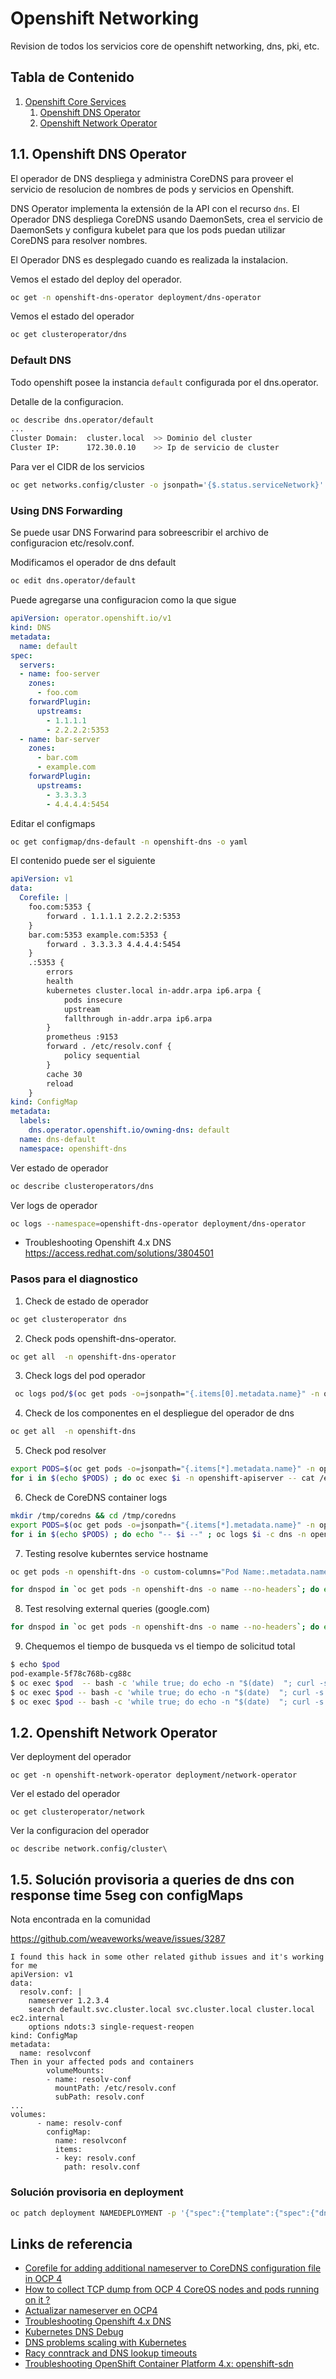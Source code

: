 # Openshift Networking

Revision de todos los servicios core de openshift networking, dns, pki, etc.

## Tabla de Contenido

1. [Openshift Core Services](#0)
    1. [Openshift DNS Operator](#1)
    2. [Openshift Network Operator](#2)

## 1.1. Openshift DNS Operator

El operador de DNS despliega y administra CoreDNS para proveer el servicio de resolucion de nombres de pods y servicios en Openshift.

DNS Operator implementa la extensión de la API con el recurso `dns`. El Operador DNS despliega CoreDNS usando DaemonSets, crea el servicio de DaemonSets y configura kubelet para que los pods puedan utilizar CoreDNS para resolver nombres.

El Operador DNS es desplegado cuando es realizada la instalacion.

Vemos el estado del deploy del operador.

```bash
oc get -n openshift-dns-operator deployment/dns-operator
```

Vemos el estado del operador

```bash
oc get clusteroperator/dns
```

### Default DNS

Todo openshift posee la instancia `default` configurada por el dns.operator.

Detalle de la configuracion.

```bash
oc describe dns.operator/default
...
Cluster Domain:  cluster.local  >> Dominio del cluster
Cluster IP:      172.30.0.10    >> Ip de servicio de cluster
```

Para ver el CIDR de los servicios

```bash
oc get networks.config/cluster -o jsonpath='{$.status.serviceNetwork}'
```

### Using DNS Forwarding

Se puede usar DNS Forwarind para sobreescribir el archivo de configuracion etc/resolv.conf.

Modificamos el operador de dns default

```bash
oc edit dns.operator/default
```

Puede agregarse una configuracion como la que sigue

```yaml
apiVersion: operator.openshift.io/v1
kind: DNS
metadata:
  name: default
spec:
  servers:
  - name: foo-server 
    zones: 
      - foo.com
    forwardPlugin:
      upstreams: 
        - 1.1.1.1
        - 2.2.2.2:5353
  - name: bar-server
    zones:
      - bar.com
      - example.com
    forwardPlugin:
      upstreams:
        - 3.3.3.3
        - 4.4.4.4:5454
```

Editar el configmaps

```bash
oc get configmap/dns-default -n openshift-dns -o yaml
```

El contenido puede ser el siguiente
```yaml
apiVersion: v1
data:
  Corefile: |
    foo.com:5353 {
        forward . 1.1.1.1 2.2.2.2:5353
    }
    bar.com:5353 example.com:5353 {
        forward . 3.3.3.3 4.4.4.4:5454 
    }
    .:5353 {
        errors
        health
        kubernetes cluster.local in-addr.arpa ip6.arpa {
            pods insecure
            upstream
            fallthrough in-addr.arpa ip6.arpa
        }
        prometheus :9153
        forward . /etc/resolv.conf {
            policy sequential
        }
        cache 30
        reload
    }
kind: ConfigMap
metadata:
  labels:
    dns.operator.openshift.io/owning-dns: default
  name: dns-default
  namespace: openshift-dns
```

Ver estado de operador

```bash
oc describe clusteroperators/dns
```

Ver logs de operador

```bash
oc logs --namespace=openshift-dns-operator deployment/dns-operator
```

* Troubleshooting Openshift 4.x DNS
https://access.redhat.com/solutions/3804501

### Pasos para el diagnostico

1. Check de estado de operador

```bash
oc get clusteroperator dns
```

2. Check pods openshift-dns-operator.

```bash
oc get all  -n openshift-dns-operator
```

3. Check logs del pod operador

```bash
 oc logs pod/$(oc get pods -o=jsonpath="{.items[0].metadata.name}" -n openshift-dns-operator) -n openshift-dns-operator --all-containers=true
```

4. Check de los componentes en el despliegue del operador de dns

```bash
oc get all  -n openshift-dns
```

5. Check pod resolver

```bash
export PODS=$(oc get pods -o=jsonpath="{.items[*].metadata.name}" -n openshift-apiserver)
for i in $(echo $PODS) ; do oc exec $i -n openshift-apiserver -- cat /etc/resolv.conf ; done
```

6. Check de CoreDNS container logs

```bash
mkdir /tmp/coredns && cd /tmp/coredns
export PODS=$(oc get pods -o=jsonpath="{.items[*].metadata.name}" -n openshift-dns)
for i in $(echo $PODS) ; do echo "-- $i --" ; oc logs $i -c dns -n openshift-dns > $i.log ; done
```

7. Testing resolve kuberntes service hostname

```bash
oc get pods -n openshift-dns -o custom-columns="Pod Name:.metadata.name,Pod IP:.status.podIP,Node IP:.status.hostIP,Status:.status.phase"
```

```bash
for dnspod in `oc get pods -n openshift-dns -o name --no-headers`; do echo "Testing $dnspod"; for dnsip in `oc get pods -n openshift-dns -o go-template='{{ range .items }} {{index .status.podIP }} {{end}}'`; do echo -e "\tMaking query to $dnsip"; oc exec -n openshift-dns $dnspod -- dig @$dnsip kubernetes.default.svc.cluster.local -p 5353 +short 2>/dev/null | sed 's/^/\t/'; done; done
```

8. Test resolving external queries (google.com)

```bash
for dnspod in `oc get pods -n openshift-dns -o name --no-headers`; do echo "Testing $dnspod"; for dnsip in `oc get pods -n openshift-dns -o go-template='{{ range .items }} {{index .status.podIP }} {{end}}'`; do echo -e "\t Making query to $dnsip"; oc exec -n openshift-dns $dnspod -- dig @$dnsip redhat.com -p 5353 +short 2>/dev/null; done; done
```

9. Chequemos el tiempo de busqueda vs el tiempo de solicitud total

```bash
$ echo $pod
pod-example-5f78c768b-cg88c
$ oc exec $pod  -- bash -c 'while true; do echo -n "$(date)  "; curl -s -o /dev/null -w "%{time_namelookup} %{time_total} %{http_code}\n" https://www.redhat.com -k; sleep 10; done'
$ oc exec $pod -- bash -c 'while true; do echo -n "$(date)  "; curl -s -o /dev/null -w "%{time_namelookup} %{time_total} %{http_code}\n" -4 https://www.redhat.com -k; sleep 10; done'
$ oc exec $pod -- bash -c 'while true; do echo -n "$(date)  "; curl -s -o /dev/null -w "%{time_namelookup} %{time_total} %{http_code}\n" -6 https://www.redhat.com -k; sleep 10; done'
```


## 1.2. Openshift Network Operator

Ver deployment del operador
```
oc get -n openshift-network-operator deployment/network-operator
```

Ver el estado del operador
```
oc get clusteroperator/network
```

Ver la configuracion del operador
```
oc describe network.config/cluster\
```

## 1.5. Solución provisoria a queries de dns con response time 5seg con configMaps

Nota encontrada en la comunidad

https://github.com/weaveworks/weave/issues/3287

```
I found this hack in some other related github issues and it's working for me
apiVersion: v1
data:
  resolv.conf: |
    nameserver 1.2.3.4
    search default.svc.cluster.local svc.cluster.local cluster.local ec2.internal
    options ndots:3 single-request-reopen
kind: ConfigMap
metadata:
  name: resolvconf
Then in your affected pods and containers
        volumeMounts:
        - name: resolv-conf
          mountPath: /etc/resolv.conf
          subPath: resolv.conf
...
volumes:
      - name: resolv-conf
        configMap:
          name: resolvconf
          items:
          - key: resolv.conf
            path: resolv.conf
```

### Solución provisoria en deployment

```bash
oc patch deployment NAMEDEPLOYMENT -p '{"spec":{"template":{"spec":{"dnsConfig":{"options":[{"name": "single-request"}]}}}}}'
```

## Links de referencia

* [Corefile for adding additional nameserver to CoreDNS configuration file in OCP 4](https://access.redhat.com/solutions/4765861) 
* [How to collect TCP dump from OCP 4 CoreOS nodes and pods running on it ?](https://access.redhat.com/solutions/4537671)
* [Actualizar nameserver en OCP4](https://access.redhat.com/solutions/4518671)
* [Troubleshooting Openshift 4.x DNS](https://access.redhat.com/solutions/3804501)
* [Kubernetes DNS Debug](https://kubernetes.io/docs/tasks/administer-cluster/dns-debugging-resolution/#:~:text=Check%20for%20Errors%20in%20the,logs%20for%20the%20DNS%20containers.&text=See%20if%20there%20are%20any,a%20Warning%2C%20Error%20or%20Failure.)
* [DNS problems scaling with Kubernetes](https://blog.codacy.com/dns-hell-in-kubernetes/)
* [Racy conntrack and DNS lookup timeouts](https://www.weave.works/blog/racy-conntrack-and-dns-lookup-timeouts)
* [Troubleshooting OpenShift Container Platform 4.x: openshift-sdn](https://access.redhat.com/solutions/3787161)

